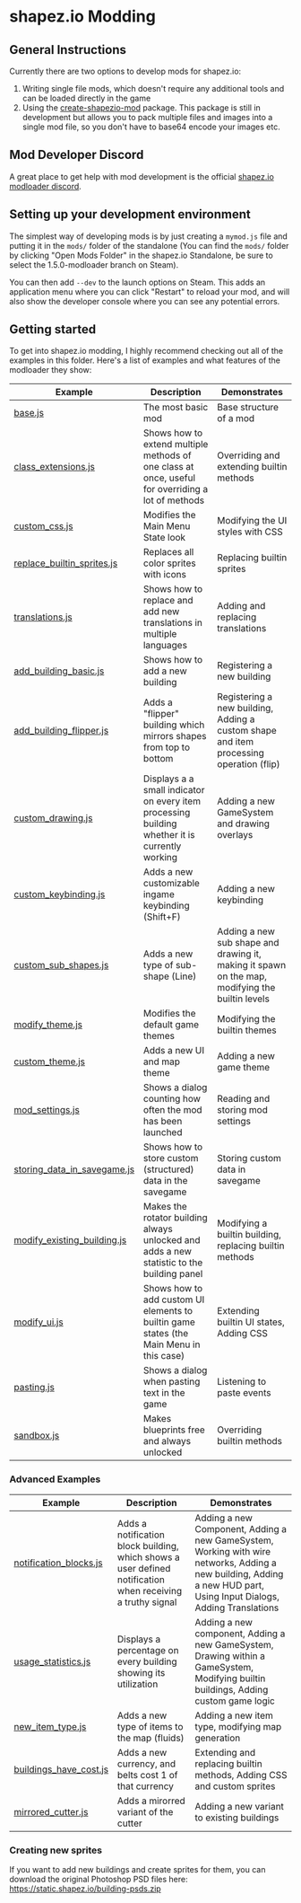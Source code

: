 # shapez.io Modding

## General Instructions

Currently there are two options to develop mods for shapez.io:

1. Writing single file mods, which doesn't require any additional tools and can be loaded directly in the game
2. Using the [create-shapezio-mod](https://www.npmjs.com/package/create-shapezio-mod) package. This package is still in development but allows you to pack multiple files and images into a single mod file, so you don't have to base64 encode your images etc.

## Mod Developer Discord

A great place to get help with mod development is the official [shapez.io modloader discord](https://discord.gg/xq5v8uyMue).

## Setting up your development environment

The simplest way of developing mods is by just creating a `mymod.js` file and putting it in the `mods/` folder of the standalone (You can find the `mods/` folder by clicking "Open Mods Folder" in the shapez.io Standalone, be sure to select the 1.5.0-modloader branch on Steam).

You can then add `--dev` to the launch options on Steam. This adds an application menu where you can click "Restart" to reload your mod, and will also show the developer console where you can see any potential errors.

## Getting started

To get into shapez.io modding, I highly recommend checking out all of the examples in this folder. Here's a list of examples and what features of the modloader they show:

| Example                                                    | Description                                                                                       | Demonstrates                                                                                    |
| ---------------------------------------------------------- | ------------------------------------------------------------------------------------------------- | ----------------------------------------------------------------------------------------------- |
| [base.js](base.js)                                         | The most basic mod                                                                                | Base structure of a mod                                                                         |
| [class_extensions.js](class_extensions.js)                 | Shows how to extend multiple methods of one class at once, useful for overriding a lot of methods | Overriding and extending builtin methods                                                        |
| [custom_css.js](custom_css.js)                             | Modifies the Main Menu State look                                                                 | Modifying the UI styles with CSS                                                                |
| [replace_builtin_sprites.js](replace_builtin_sprites.js)   | Replaces all color sprites with icons                                                             | Replacing builtin sprites                                                                       |
| [translations.js](translations.js)                         | Shows how to replace and add new translations in multiple languages                               | Adding and replacing translations                                                               |
| [add_building_basic.js](add_building_basic.js)             | Shows how to add a new building                                                                   | Registering a new building                                                                      |
| [add_building_flipper.js](add_building_flipper.js)         | Adds a "flipper" building which mirrors shapes from top to bottom                                 | Registering a new building, Adding a custom shape and item processing operation (flip)          |
| [custom_drawing.js](custom_drawing.js)                     | Displays a a small indicator on every item processing building whether it is currently working    | Adding a new GameSystem and drawing overlays                                                    |
| [custom_keybinding.js](custom_keybinding.js)               | Adds a new customizable ingame keybinding (Shift+F)                                               | Adding a new keybinding                                                                         |
| [custom_sub_shapes.js](custom_sub_shapes.js)               | Adds a new type of sub-shape (Line)                                                               | Adding a new sub shape and drawing it, making it spawn on the map, modifying the builtin levels |
| [modify_theme.js](modify_theme.js)                         | Modifies the default game themes                                                                  | Modifying the builtin themes                                                                    |
| [custom_theme.js](custom_theme.js)                         | Adds a new UI and map theme                                                                       | Adding a new game theme                                                                         |
| [mod_settings.js](mod_settings.js)                         | Shows a dialog counting how often the mod has been launched                                       | Reading and storing mod settings                                                                |
| [storing_data_in_savegame.js](storing_data_in_savegame.js) | Shows how to store custom (structured) data in the savegame                                       | Storing custom data in savegame                                                                 |
| [modify_existing_building.js](modify_existing_building.js) | Makes the rotator building always unlocked and adds a new statistic to the building panel         | Modifying a builtin building, replacing builtin methods                                         |
| [modify_ui.js](modify_ui.js)                               | Shows how to add custom UI elements to builtin game states (the Main Menu in this case)           | Extending builtin UI states, Adding CSS                                                         |
| [pasting.js](pasting.js)                                   | Shows a dialog when pasting text in the game                                                      | Listening to paste events                                                                       |
| [sandbox.js](sandbox.js)                                   | Makes blueprints free and always unlocked                                                         | Overriding builtin methods                                                                      |

### Advanced Examples

| Example                                          | Description                                                                                                | Demonstrates                                                                                                                                                        |
| ------------------------------------------------ | ---------------------------------------------------------------------------------------------------------- | ------------------------------------------------------------------------------------------------------------------------------------------------------------------- |
| [notification_blocks.js](notification_blocks.js) | Adds a notification block building, which shows a user defined notification when receiving a truthy signal | Adding a new Component, Adding a new GameSystem, Working with wire networks, Adding a new building, Adding a new HUD part, Using Input Dialogs, Adding Translations |
| [usage_statistics.js](usage_statistics.js)       | Displays a percentage on every building showing its utilization                                            | Adding a new component, Adding a new GameSystem, Drawing within a GameSystem, Modifying builtin buildings, Adding custom game logic                                 |
| [new_item_type.js](new_item_type.js)             | Adds a new type of items to the map (fluids)                                                               | Adding a new item type, modifying map generation                                                                                                                    |
| [buildings_have_cost.js](buildings_have_cost.js) | Adds a new currency, and belts cost 1 of that currency                                                     | Extending and replacing builtin methods, Adding CSS and custom sprites                                                                                              |
| [mirrored_cutter.js](mirrored_cutter.js)         | Adds a mirorred variant of the cutter                                                                      | Adding a new variant to existing buildings                                                                                                                          |

### Creating new sprites

If you want to add new buildings and create sprites for them, you can download the original Photoshop PSD files here: https://static.shapez.io/building-psds.zip
